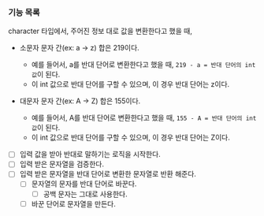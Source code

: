 ### 기능 목록

character 타입에서, 주어진 정보 대로 값을 변환한다고 했을 때,
- 소문자 문자 간(ex: a -> z) 합은 219이다.
  - 예를 들어서, a를 반대 단어로 변환한다고 했을 때, `219 - a = 반대 단어의 int값`이 된다.
  - 이 int 값으로 반대 단어를 구할 수 있으며, 이 경우 반대 단어는 z이다.


- 대문자 문자 간(ex: A -> Z) 합은 155이다.
  - 예를 들어서, A를 반대 단어로 변환한다고 했을 때, `155 - A = 반대 단어의 int값`이 된다.
  - 이 int 값으로 반대 단어를 구할 수 있으며, 이 경우 반대 단어는 Z이다.


- [ ] 입력 값을 받아 반대로 말하기는 로직을 시작한다.
- [ ] 입력 받은 문자열을 검증한다.
- [ ] 입력 받은 문자열을 반대 단어로 변환한 문자열로 반환 해준다.
  - [ ] 문자열의 문자를 반대 단어로 바꾼다.
    - [ ] 공백 문자는 그대로 사용한다.
  - [ ] 바꾼 단어로 문자열을 만든다.